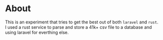 # About

This is an experiment that tries to get the best out of both `laravel` and `rust`. I used a rust service to parse and store a 41k+ csv file to a database and using laravel for everthing else.
